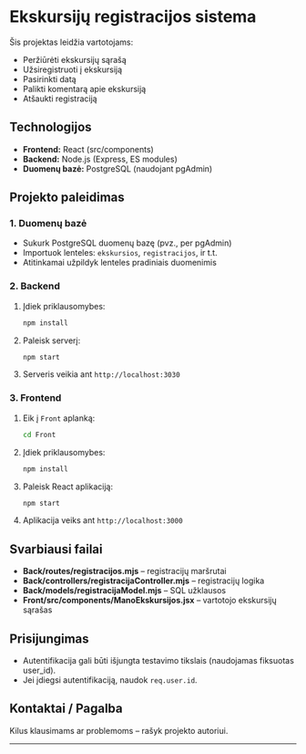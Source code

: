 # Ekskursijų registracijos sistema

Šis projektas leidžia vartotojams:
- Peržiūrėti ekskursijų sąrašą
- Užsiregistruoti į ekskursiją
- Pasirinkti datą
- Palikti komentarą apie ekskursiją
- Atšaukti registraciją

## Technologijos

- **Frontend:** React (src/components)
- **Backend:** Node.js (Express, ES modules)
- **Duomenų bazė:** PostgreSQL (naudojant pgAdmin)

## Projekto paleidimas

### 1. Duomenų bazė

- Sukurk PostgreSQL duomenų bazę (pvz., per pgAdmin)
- Importuok lenteles: `ekskursios`, `registracijos`, ir t.t.
- Atitinkamai užpildyk lenteles pradiniais duomenimis

### 2. Backend

1. Įdiek priklausomybes:
    ```bash
    npm install
    ```
2. Paleisk serverį:
    ```bash
    npm start
    ```
3. Serveris veikia ant `http://localhost:3030`

### 3. Frontend

1. Eik į `Front` aplanką:
    ```bash
    cd Front
    ```
2. Įdiek priklausomybes:
    ```bash
    npm install
    ```
3. Paleisk React aplikaciją:
    ```bash
    npm start
    ```
4. Aplikacija veiks ant `http://localhost:3000`

## Svarbiausi failai

- **Back/routes/registracijos.mjs** – registracijų maršrutai
- **Back/controllers/registracijaController.mjs** – registracijų logika
- **Back/models/registracijaModel.mjs** – SQL užklausos
- **Front/src/components/ManoEkskursijos.jsx** – vartotojo ekskursijų sąrašas

## Prisijungimas

- Autentifikacija gali būti išjungta testavimo tikslais (naudojamas fiksuotas user_id).
- Jei įdiegsi autentifikaciją, naudok `req.user.id`.

## Kontaktai / Pagalba

Kilus klausimams ar problemoms – rašyk projekto autoriui.

---

